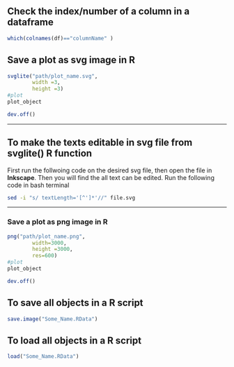 ## Check the index/number of a column in a dataframe

```R
which(colnames(df)=="columnName" )
```
## Save a plot as svg image in R
```R
svglite("path/plot_name.svg",
        width =3,
        height =3)
#plot
plot_object

dev.off()
```
-------
## To make the texts editable in svg file from svglite() R function
First run the follwoing code on the desired svg file, then open the file in **Inkscape**. Then you will find the all text can be edited.
Run the following code in bash terminal

```bash
sed -i "s/ textLength='[^']*'//" file.svg
```
-------

### Save a plot as png image in R

```R
png("path/plot_name.png",
        width=3000,
        height =3000,
        res=600)
#plot
plot_object

dev.off()
```

## To save all objects in a R script

```R
save.image("Some_Name.RData")
```

## To load all objects in a R script
```R
load("Some_Name.RData")
```


